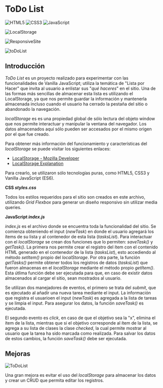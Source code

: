 # ToDo List
![HTML5](https://img.shields.io/badge/HTML%20-orange?logo=HTML5&logoColor=white)
![CSS3](https://img.shields.io/badge/CSS%20-blue?logo=CSS3&logoColor=white)
![JavaScript](https://img.shields.io/badge/JavaScript%20-yellow?logo=JavaScript&logoColor=white)

![LocalStorage](https://img.shields.io/badge/LocalStorage%20-green?style=for-the-badge&logo=JavaScript&logoColor=white&label=Vanilla%20JavaScript&labelColor=yellow&color=%23CD7FE8)

![ResponsiveSite](https://img.shields.io/badge/Responsive%20Site%20-yellow?style=for-the-badge&label=100%25&labelColor=%23FE008B&color=%23FEE300)

![toDoList](https://github.com/HeyItsMe72/ToDo-List/assets/124311622/05fabe7b-bbf9-4778-9c54-b6ce9d206687)

## Introducción
*ToDo List* es un proyecto realizado para experimentar con las funcionalidades de Vanilla JavaScript; utiliza la temática de "Lista por Hacer" que invita al usuario a enlistar sus "*qué haceres*" en el sitio. Una de las formas más sencillas de almacenar esta lista es utilizando el LocalStorage, ya que nos permite guardar la información y mantenerla almacenada incluso cuando el usuario ha cerrado la pestaña del sitio o abandonado la navegación. 

*localStorage* es es una propiedad global de sólo lectura del objeto window que nos permite interactuar y manipular la ventana del navegador. Los datos almacenados aquí sólo pueden ser accesados por el mismo origen por el que fue creado. 

Para obtener más información del funcionamiento y características del *localStorage* se puede visitar los siguientes enlaces: 

* [LocalStorage - Mozilla Developer](https://developer.mozilla.org/en-US/docs/Web/API/Window/localStorage)
* [LocalStorage Explanation](https://blog.logrocket.com/localstorage-javascript-complete-guide/)

Para crearlo, se utilizaron sólo tecnologías puras, como HTML5, CSS3 y Vanilla JavaScript (ES6).

**CSS *styles.css***

Todos los estilos requeridos para el sitio son creados en este archivo, utilizando *Grid Flexbox* para generar un diseño responsivo sin utilizar media queries.

**JavaScript *index.js***

*index.js* es el archivo donde se encuentra toda la funcionalidad del sitio. Se comienza obteniendo el input (*newTask*) en donde el usuario agregará los ítems de su lista y al contenedor de esta lista (*tasksList*). Para interactuar con el *localStorage* se crean dos funciones que lo permiten: *saveTask()* y *getTask()*. La primera nos permite crear el registro del ítem con el contenido HTML generado en el contenedor de la lista (*tasksList*), esto accediendo al método *setItem()* propio del *localStorage*. Por otra parte, la función *getTasks()* permite obtener todos los registros de datos (*tasksList*) que fueron almacenas en el *localStorage* mediante el método propio *getItem()*. Esta útlima función debe ser ejecutada para que, en caso de existir datos almacenados al cargar el sitio, sean mostrados al usuario. 

Se utilizan dos manejadores de eventos, el primero se trata del *submit*, que es ejecutado al añadir una nueva tarea mediante el input. La información que registra el usuarioen el input (*newTask*) es agregada a la lista de tareas y se limpia el input. Para asegurar los datos, la función *saveTask()* es ejecutada. 

El segundo evento es *click*, en caso de que el objetivo sea la "x", elimina el ítem de la lista, mientras que si el objetivo corresponde al ítem de la lista, se agrega a su lista de clases la clase *checked*, la cual permite mostrar al usuario que la tarea ha sido marcada como realizada. Para salvar los datos de estos cambios, la función *saveTask()* debe ser ejecutada. 

## Mejoras 
![ToDoList](https://img.shields.io/badge/ToDo%20List%20-green?style=for-the-badge&logoColor=white&label=%C3%81reas%20de%20Oportunidad&labelColor=%23F5B32E&color=%23FF0000)

Una gran mejora es evitar el uso del *localStorage* para almacenar los datos y crear un CRUD que permita editar los registros.
